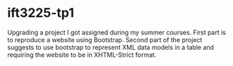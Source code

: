 # ift3225-tp1
Upgrading a project I got assigned during my summer courses. First part is to reproduce a website using Bootstrap. Second part of the project suggests to use bootstrap to represent XML data models in a table and requiring the website to be in XHTML-Strict format.

